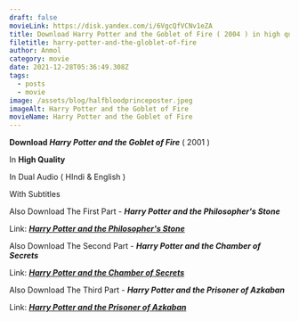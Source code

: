 ```yaml
---
draft: false
movieLink: https://disk.yandex.com/i/6VgcQfVCNv1eZA
title: Download Harry Potter and the Goblet of Fire ( 2004 ) in high quality
filetitle: harry-potter-and-the-globlet-of-fire
author: Anmol
category: movie
date: 2021-12-28T05:36:49.308Z
tags:
  - posts
  - movie
image: /assets/blog/halfbloodprinceposter.jpeg
imageAlt: Harry Potter and the Goblet of Fire
movieName: Harry Potter and the Goblet of Fire
---
```

**Download *Harry Potter and the Goblet of Fire*** ( 2001 ) 

In **High Quality**

In Dual Audio ( HIndi & English )

With Subtitles

<span> Also Download The First Part - ***Harry Potter and the Philosopher's Stone*** </span>

<span> Link:  <a href="https://netblog.netlify.app/blog/harry-potter-and-the-philosophers-stone/"> ***Harry Potter and the Philosopher's Stone***</a></span>

<span> Also Download The Second Part - ***Harry Potter and the Chamber of Secrets*** </span>

<span>  Link: <a href="https://netblog.netlify.app/blog/harry-potter-and-the-chamber-of-secrets/">***Harry Potter and the Chamber of Secrets***</a></span>

 </span>

<span> Also Download The Third Part - ***Harry Potter and the Prisoner of Azkaban*** </span>

<span>  Link: <a href="https://netblog.netlify.app/blog/harry-potter-and-the-chamber-of-secrets-1/">***Harry Potter and the Prisoner of Azkaban***</a></span>

 </span>